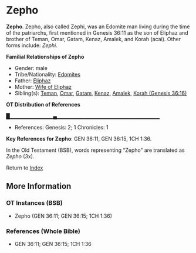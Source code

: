 # Zepho
**Zepho**. 
Zepho, also called Zephi, was an Edomite man living during the time of the patriarchs, first mentioned in Genesis 36:11 as the son of Eliphaz and brother of Teman, Omar, Gatam, Kenaz, Amalek, and Korah (acai). 
Other forms include: 
*Zephi*. 




**Familial Relationships of Zepho**


* Gender: male
* Tribe/Nationality: [Edomites](../../../groups/md/acai/Edom.md)
* Father: [Eliphaz](Eliphaz.md)
* Mother: [Wife of Eliphaz](WifeOfEliphaz.md)
* Sibling(s): [Teman](Teman.md), [Omar](Omar.md), [Gatam](Gatam.md), [Kenaz](Kenaz.md), [Amalek](Amalek.md), [Korah (Genesis 36:16)](Korah.2.md)


**OT Distribution of References**

█▁▁▁▁▁▁▁▁▁▁▁▄▁▁▁▁▁▁▁▁▁▁▁▁▁▁▁▁▁▁▁▁▁▁▁▁▁▁
* References: Genesis: 2; 1 Chronicles: 1



**Key References for Zepho**: 
GEN 36:11, GEN 36:15, 1CH 1:36. 


In the Old Testament (BSB), words representing “Zepho” are translated as 
*Zepho* (3x). 




Return to [Index](00-Index.md)

## More Information

### OT Instances (BSB)

* Zepho (GEN 36:11; GEN 36:15; 1CH 1:36)



### References (Whole Bible)

* GEN 36:11; GEN 36:15; 1CH 1:36




